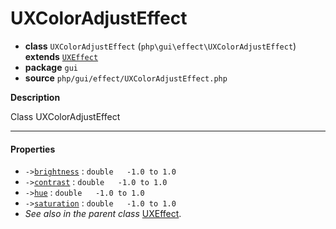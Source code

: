 # UXColorAdjustEffect

- **class** `UXColorAdjustEffect` (`php\gui\effect\UXColorAdjustEffect`) **extends** [`UXEffect`](https://github.com/VenityStudio/android/tree/master/jphp-android-ext/api-docs/classes/php/gui/effect/UXEffect.md)
- **package** `gui`
- **source** `php/gui/effect/UXColorAdjustEffect.php`

**Description**

Class UXColorAdjustEffect

---

#### Properties

- `->`[`brightness`](#prop-brightness) : `double   -1.0 to 1.0`
- `->`[`contrast`](#prop-contrast) : `double   -1.0 to 1.0`
- `->`[`hue`](#prop-hue) : `double   -1.0 to 1.0`
- `->`[`saturation`](#prop-saturation) : `double   -1.0 to 1.0`
- *See also in the parent class* [UXEffect](https://github.com/VenityStudio/android/tree/master/jphp-android-ext/api-docs/classes/php/gui/effect/UXEffect.md).